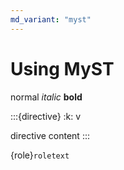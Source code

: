 ```yaml
---
md_variant: "myst"
---
```


# Using MyST

normal _italic_ **bold**

:::{directive}
:k: v

directive content
:::

{role}`roletext`
